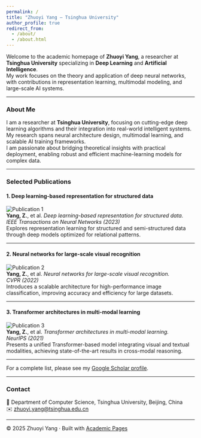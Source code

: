 ```yaml
---
permalink: /
title: "Zhuoyi Yang – Tsinghua University"
author_profile: true
redirect_from: 
  - /about/
  - /about.html
---
```


Welcome to the academic homepage of **Zhuoyi Yang**, a researcher at **Tsinghua University** specializing in **Deep Learning** and **Artificial Intelligence**.  
My work focuses on the theory and application of deep neural networks, with contributions in representation learning, multimodal modeling, and large-scale AI systems.


---

### About Me
I am a researcher at **Tsinghua University**, focusing on cutting-edge deep learning algorithms and their integration into real-world intelligent systems.  
My research spans neural architecture design, multimodal learning, and scalable AI training frameworks.  
I am passionate about bridging theoretical insights with practical deployment, enabling robust and efficient machine-learning models for complex data.

---

### Selected Publications

#### 1. Deep learning-based representation for structured data
![Publication 1](https://via.placeholder.com/600x300.png?text=Paper+1+Image)  
**Yang, Z.**, et al. *Deep learning-based representation for structured data.*  
*IEEE Transactions on Neural Networks (2023)*  
Explores representation learning for structured and semi-structured data through deep models optimized for relational patterns.

---

#### 2. Neural networks for large-scale visual recognition
![Publication 2](https://via.placeholder.com/600x300.png?text=Paper+2+Image)  
**Yang, Z.**, et al. *Neural networks for large-scale visual recognition.*  
*CVPR (2022)*  
Introduces a scalable architecture for high-performance image classification, improving accuracy and efficiency for large datasets.

---

#### 3. Transformer architectures in multi-modal learning
![Publication 3](https://via.placeholder.com/600x300.png?text=Paper+3+Image)  
**Yang, Z.**, et al. *Transformer architectures in multi-modal learning.*  
*NeurIPS (2021)*  
Presents a unified Transformer-based model integrating visual and textual modalities, achieving state-of-the-art results in cross-modal reasoning.

---

For a complete list, please see my [Google Scholar profile](https://scholar.google.com/citations?user=tgAt-gEAAAAJ).

---

### Contact
📍 Department of Computer Science, Tsinghua University, Beijing, China  
✉️ [zhuoyi.yang@tsinghua.edu.cn](mailto:zhuoyi.yang@tsinghua.edu.cn)

---

© 2025 Zhuoyi Yang · Built with [Academic Pages](https://github.com/academicpages/academicpages.github.io)
